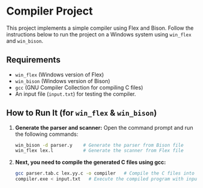 # Compiler Project

This project implements a simple compiler using Flex and Bison. Follow the instructions below to run the project on a Windows system using `win_flex` and `win_bison`.

## Requirements

- `win_flex` (Windows version of Flex)
- `win_bison` (Windows version of Bison)
- `gcc` (GNU Compiler Collection for compiling C files)
- An input file (`input.txt`) for testing the compiler.

## How to Run It (for `win_flex` & `win_bison`)

1. **Generate the parser and scanner:**
   Open the command prompt and run the following commands:

   ```bash
   win_bison -d parser.y    # Generate the parser from Bison file
   win_flex lex.l           # Generate the scanner from Flex file

2. **Next, you need to compile the generated C files using gcc:**

   ```bash
   gcc parser.tab.c lex.yy.c -o compiler   # Compile the C files into the executable
   compiler.exe < input.txt   # Execute the compiled program with input.txt


